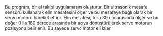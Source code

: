 Bu program, bir el takibi uygulamasını oluşturur. Bir ultrasonik mesafe sensörü kullanarak elin mesafesini ölçer ve bu mesafeye bağlı olarak bir servo motoru hareket ettirir. Elin mesafesi, 5 ila 30 cm arasında ölçer ve bu değer 0 ila 180 derece arasında bir açıya dönüştürülerek servo motorun pozisyonu belirlenir. Bu sayede servo motor eli izler.
